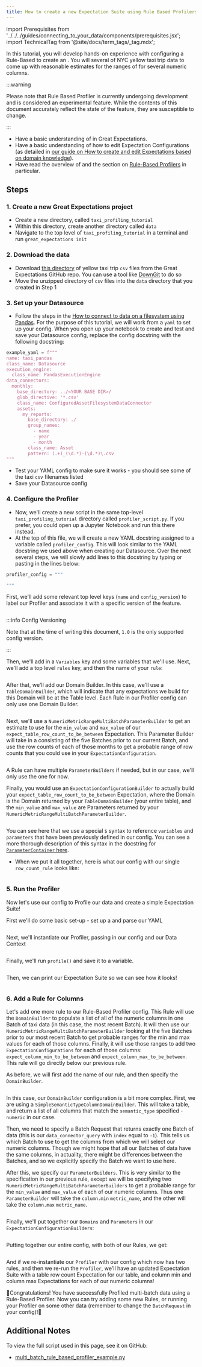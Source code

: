 ```yaml
---
title: How to create a new Expectation Suite using Rule Based Profilers
---
```

import Prerequisites from '../../../guides/connecting_to_your_data/components/prerequisites.jsx';
import TechnicalTag from '@site/docs/term_tags/_tag.mdx';

In this tutorial, you will develop hands-on experience with configuring a Rule-Based <TechnicalTag tag="profiler" text="Profiler" /> to create an <TechnicalTag tag="expectation_suite" text="Expectation Suite" />. You will <TechnicalTag tag="profiling" text="Profile" /> several <TechnicalTag tag="batch" text="Batches" /> of NYC yellow taxi trip data to come up with reasonable estimates for the ranges of <TechnicalTag tag="expectation" text="Expectations" /> for several numeric columns.

:::warning

Please note that Rule Based Profiler is currently undergoing development and is considered an experimental feature.
While the contents of this document accurately reflect the state of the feature, they are susceptible to change.

:::

<Prerequisites>

- Have a basic understanding of <TechnicalTag tag="metric" text="Metrics" /> in Great Expectations.
- Have a basic understanding of how to edit Expectation Configurations (as detailed in [our guide on How to create and edit Expectations based on domain knowledge](../how_to_create_and_edit_expectations_based_on_domain_knowledge_without_inspecting_data_directly.md)).
- Have read the overview of <TechnicalTag tag="profiler" text="Profilers" /> and the section on [Rule-Based Profilers](../../../terms/profiler.md#rule-based-profilers) in particular.

</Prerequisites>


## Steps

### 1. Create a new Great Expectations project

- Create a new directory, called `taxi_profiling_tutorial`
- Within this directory, create another directory called `data`
- Navigate to the top level of `taxi_profiling_tutorial` in a terminal and run `great_expectations init`

### 2. Download the data

- Download [this directory](https://github.com/great-expectations/great_expectations/tree/develop/tests/test_sets/taxi_yellow_tripdata_samples) of yellow taxi trip `csv` files from the Great Expectations GitHub repo. You can use a tool like [DownGit](https://downgit.github.io/) to do so
- Move the unzipped directory of `csv` files into the `data` directory that you created in Step 1

### 3. Set up your Datasource

- Follow the steps in the [How to connect to data on a filesystem using Pandas](../../../guides/connecting_to_your_data/filesystem/pandas.md). For the purpose of this tutorial, we will work from a `yaml` to set up your <TechnicalTag tag="datasource" text="Datasource" /> config. When you open up your notebook to create and test and save your Datasource config, replace the config docstring with the following docstring:

```python
example_yaml = f"""
name: taxi_pandas
class_name: Datasource
execution_engine:
  class_name: PandasExecutionEngine
data_connectors:
  monthly:
    base_directory: ../<YOUR BASE DIR>/
    glob_directive: '*.csv'
    class_name: ConfiguredAssetFilesystemDataConnector
    assets:
      my_reports:
        base_directory: ./
        group_names:
          - name
          - year
          - month
        class_name: Asset
        pattern: (.+)_(\d.*)-(\d.*)\.csv
"""
```

- Test your YAML config to make sure it works - you should see some of the taxi `csv` filenames listed
- Save your Datasource config

### 4. Configure the Profiler

- Now, we'll create a new script in the same top-level `taxi_profiling_tutorial` directory called `profiler_script.py`. If you prefer, you could open up a Jupyter Notebook and run this there instead.
- At the top of this file, we will create a new YAML docstring assigned to a variable called `profiler_config`. This will look similar to the YAML docstring we used above when creating our Datasource. Over the next several steps, we will slowly add lines to this docstring by typing or pasting in the lines below:

```python 
profiler_config = """

"""
```

First, we'll add some relevant top level keys (`name` and `config_version`) to label our Profiler and associate it with a specific version of the feature.

```yaml file=../../../../tests/integration/docusaurus/expectations/advanced/multi_batch_rule_based_profiler_example.py#L10-L12
```

:::info Config Versioning

Note that at the time of writing this document, `1.0` is the only supported config version.

:::

Then, we'll add in a `Variables` key and some variables that we'll use. Next, we'll add a top level `rules` key, and then the name of your `rule`:

```yaml file=../../../../tests/integration/docusaurus/expectations/advanced/multi_batch_rule_based_profiler_example.py#L13-L15
```

After that, we'll add our Domain Builder. In this case, we'll use a `TableDomainBuilder`, which will indicate that any expectations we build for this Domain will be at the Table level. Each Rule in our Profiler config can only use one Domain Builder.

```yaml file=../../../../tests/integration/docusaurus/expectations/advanced/multi_batch_rule_based_profiler_example.py#L19-L20
```

Next, we'll use a `NumericMetricRangeMultiBatchParameterBuilder` to get an estimate to use for the `min_value` and `max_value` of our `expect_table_row_count_to_be_between` Expectation. This Parameter Builder will take in a <TechnicalTag tag="batch_request" text="Batch Request" /> consisting of the five Batches prior to our current Batch, and use the row counts of each of those months to get a probable range of row counts that you could use in your `ExpectationConfiguration`.

```yaml file=../../../../tests/integration/docusaurus/expectations/advanced/multi_batch_rule_based_profiler_example.py#L21-L35
```

A Rule can have multiple `ParameterBuilders` if needed, but in our case, we'll only use the one for now.

Finally, you would use an `ExpectationConfigurationBuilder` to actually build your `expect_table_row_count_to_be_between` Expectation, where the Domain is the Domain returned by your `TableDomainBuilder` (your entire table), and the `min_value` and `max_value` are Parameters returned by your `NumericMetricRangeMultiBatchParameterBuilder`.

```yaml file=../../../../tests/integration/docusaurus/expectations/advanced/multi_batch_rule_based_profiler_example.py#L36-L44
```
You can see here that we use a special `$` syntax to reference `variables` and `parameters` that have been previously defined in our config. You can see a more thorough description of this syntax in the  docstring for [`ParameterContainer` here](https://github.com/great-expectations/great_expectations/blob/develop/great_expectations/rule_based_profiler/types/parameter_container.py).

- When we put it all together, here is what our config with our single `row_count_rule` looks like:

```yaml file=../../../../tests/integration/docusaurus/expectations/advanced/multi_batch_rule_based_profiler_example.py#L10-L80
```

### 5. Run the Profiler

Now let's use our config to Profile our data and create a simple Expectation Suite!

First we'll do some basic set-up - set up a <TechnicalTag tag="data_context" text="Data Context" /> and parse our YAML

```yaml file=../../../../tests/integration/docusaurus/expectations/advanced/multi_batch_rule_based_profiler_example.py#L102-L106
```

Next, we'll instantiate our Profiler, passing in our config and our Data Context

```yaml file=../../../../tests/integration/docusaurus/expectations/advanced/multi_batch_rule_based_profiler_example.py#L107-L114
```

Finally, we'll run `profile()` and save it to a variable. 

```yaml file=../../../../tests/integration/docusaurus/expectations/advanced/multi_batch_rule_based_profiler_example.py#L115
```

Then, we can print our Expectation Suite so we can see how it looks!

```yaml file=../../../../tests/integration/docusaurus/expectations/advanced/multi_batch_rule_based_profiler_example.py#L120-L138
```

### 6. Add a Rule for Columns

Let's add one more rule to our Rule-Based Profiler config. This Rule will use the `DomainBuilder` to populate a list of all of the numeric columns in one Batch of taxi data (in this case, the most recent Batch). It will then use our `NumericMetricRangeMultiBatchParameterBuilder` looking at the five Batches prior to our most recent Batch to get probable ranges for the min and max values for each of those columns. Finally, it will use those ranges to add two `ExpectationConfigurations` for each of those columns: `expect_column_min_to_be_between` and `expect_column_max_to_be_between`. This rule will go directly below our previous rule.

As before, we will first add the name of our rule, and then specify the `DomainBuilder`.

```yaml file=../../../../tests/integration/docusaurus/expectations/advanced/multi_batch_rule_based_profiler_example.py#L45-L56
```

In this case, our `DomainBuilder` configuration is a bit more complex. First, we are using a `SimpleSemanticTypeColumnDomainBuilder`. This will take a table, and return a list of all columns that match the `semantic_type` specified - `numeric` in our case.

Then, we need to specify a Batch Request that returns exactly one Batch of data (this is our `data_connector_query` with `index` equal to `-1`). This tells us which Batch to use to get the columns from which we will select our numeric columns. Though we might hope that all our Batches of data have the same columns, in actuality, there might be differences between the Batches, and so we explicitly specify the Batch we want to use here.

After this, we specify our `ParameterBuilders`. This is very similar to the specification in our previous rule, except we will be specifying two `NumericMetricRangeMultiBatchParameterBuilders` to get a probable range for the `min_value` and `max_value` of each of our numeric columns. Thus one `ParameterBuilder` will take the `column.min` `metric_name`, and the other will take the `column.max` `metric_name`.

```yaml file=../../../../tests/integration/docusaurus/expectations/advanced/multi_batch_rule_based_profiler_example.py#L57-L81
```

Finally, we'll put together our `Domains` and `Parameters` in our `ExpectationConfigurationBuilders`:

```yaml file=../../../../tests/integration/docusaurus/expectations/advanced/multi_batch_rule_based_profiler_example.py#L82-L100
```

Putting together our entire config, with both of our Rules, we get:

```yaml file=../../../../tests/integration/docusaurus/expectations/advanced/multi_batch_rule_based_profiler_example.py#L9-L100
```

And if we re-instantiate our `Profiler` with our config which now has two rules, and then we re-run the `Profiler`, we'll have an updated Expectation Suite with a table row count Expectation for our table, and column min and column max Expectations for each of our numeric columns!

🚀Congratulations! You have successfully Profiled multi-batch data using a Rule-Based Profiler. Now you can try adding some new Rules, or running your Profiler on some other data (remember to change the `BatchRequest` in your config)!🚀

## Additional Notes

To view the full script used in this page, see it on GitHub:

- [multi_batch_rule_based_profiler_example.py](https://github.com/great-expectations/great_expectations/blob/develop/tests/integration/docusaurus/expectations/advanced/multi_batch_rule_based_profiler_example.py)
